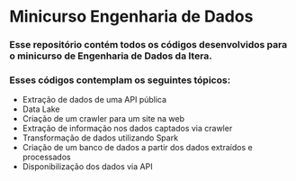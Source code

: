 # Minicurso Engenharia de Dados

### Esse repositório contém todos os códigos desenvolvidos para o minicurso de Engenharia de Dados da Itera.

### Esses códigos contemplam os seguintes tópicos:

* Extração de dados de uma API pública
* Data Lake
* Criação de um crawler para um site na web
* Extração de informação nos dados captados via crawler
* Transformação de dados utilizando Spark
* Criação de um banco de dados a partir dos dados extraídos e processados
* Disponibilização dos dados via API

